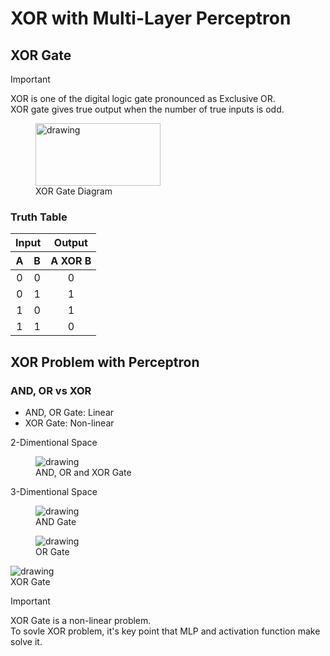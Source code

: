# XOR with Multi-Layer Perceptron

## XOR Gate
> [!Important]
> XOR is one of the digital logic gate pronounced as Exclusive OR. \
> XOR gate gives true output when the number of true inputs is odd.
<figure>
<img src="https://upload.wikimedia.org/wikipedia/commons/thumb/0/01/XOR_ANSI.svg/200px-XOR_ANSI.svg.png" alt="drawing" width="200" height="100"/>
<figcaption>XOR Gate Diagram</figcaption>
</figure>

### Truth Table
<table>

<thead>
<tr>
  <th colspan=2 align="center">Input</th> <th align="center">Output</th>
</tr>
<tr>
  <th align="center">A</th> <th align="center">B</th> <th align="center">A XOR B</th>
</tr>
</thead>
<tr>
  <td align="center">0</td> <td align="center">0</td> <td align="center">0</td></tr>
<tr>
  <td align="center">0</td> <td align="center">1</td> <td align="center">1</td>
</tr>
<tr>
  <td align="center">1</td> <td align="center">0</td> <td align="center">1</td>
</tr>
<tr>
 <td align="center">1</td> <td align="center">1</td> <td align="center">0</td>
</tr>
</table>


## XOR Problem with Perceptron
### AND, OR vs XOR
- AND, OR Gate: Linear
- XOR Gate: Non-linear 

2-Dimentional Space
<figure>
<img src="https://github.com/jhlee-colab/xor-visualization/assets/158408101/456c0a12-eabf-4544-acc6-eb138d711a69" alt="drawing"/>
<figcaption>AND, OR and XOR Gate</figcaption>
</figure>

3-Dimentional Space
<figure>
<img src="https://github.com/jhlee-colab/xor-visualization/assets/158408101/ffb65304-c7cf-4edf-9988-47db6a6aebf4" alt="drawing"/>
<figcaption>AND Gate</figcaption>
</figure>
<figure>
<img src="https://github.com/jhlee-colab/xor-visualization/assets/158408101/31474f99-c97e-43c5-99e3-4247d324a2a2" alt="drawing"/>
<figcaption>OR Gate</figcaption>
</figure>
<img src="https://github.com/jhlee-colab/xor-visualization/assets/158408101/f2d13200-f569-4451-8e45-7c4c3470c9ae" alt="drawing"/>
<figcaption>XOR Gate</figcaption>
</figure>

> [!Important]
> XOR Gate is a non-linear problem. \
> To sovle XOR problem, it's key point that MLP and activation function make solve it.




